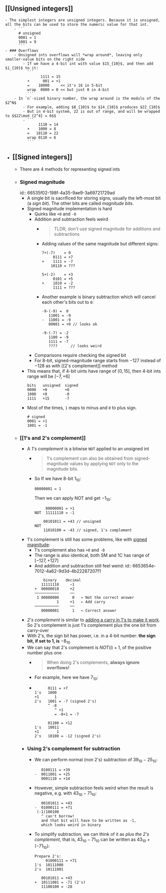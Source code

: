 ## [[Unsigned integers]]
	- The simplest integers are unsigned integers. Because it is unsigned, all the bits can be used to store the numeric value for that int.
		- ```
		  # unsigned
		  0001 = 1
		  1001 = 9
		  ```
	- ### Overflows
		- Unsigned ints overflows will *wrap around*, leaving only smaller-value bits on the right side
			- If we have a 4-bit int with value $15_{10}$, and then add $1_{10}$ to it:
			  ```
			        1111 = 15
			  +      001 = +1
			  =    10000     << it's 16 in 5-bit
			  wrap  0000 = 0 << but just 0 in 4-bit
			  ```
		- In `n`-sized binary number, the wrap around is the modulo of the $2^N$
			- For example, adding $8_{10}$ to $14_{10}$ produces $22_{10}$
			- But in 4-bit system, 22 is out of range, and will be wrapped to $$22\mod {2^4} = 6$$
			- ```
			       1110 = 14
			  +    1000 = 8
			  =   10110 = 22
			  wrap 0110 = 6
			  ```
- ## [[Signed integers]]
	- There are 4 methods for representing signed ints
	- ### Signed magnitude
	  id:: 66535f02-198f-4a35-9ae9-3a69721729ad
		- A single bit is sacrificed for storing signs, usually the left-most bit (a *sign bit*). The other bits are called *magnitude bits*.
		- Signed magnitude implementation is hard
			- Quirks like `+0` and `-0`
			- Addition and subtraction feels weird
				- > TLDR; don't use signed magnitude for additions and subtractions
				- Adding values of the same magnitude but different signs:
				  ```
				  7+(-7)    = 0
				       0111 = +7
				  +    1111 = -7
				      10110 = ???
				  
				  5+(-2)    = +3
				       0101 = +5
				  +    1010 = -2
				       1111 = ???
				  ```
				- Another example is binary subtraction which will cancel each other's bits out to `0`:
				  ```
				  -9-(-9) =  0
				     11001 = -9
				  -  11001 = -9
				     00001 = +0 // looks ok
				     
				  -9-(-7) = -2
				     1100 = -9
				     1111 = -7
				     ????      // looks weird
				  ```
			- Comparisons require checking the signed bit
			- For 8-bit, signed-magnitude range starts from $-127$ instead of $-128$ as with [[2's complement]] method
		- This means that, if 4-bit uints have range of $[0, 15]$, then 4-bit ints range will be $[-7, +6]$
		  ```
		  bits   unsigned  signed
		  0000   +0        +0  
		  1000   +8        -0         
		  1111   +15       -7
		  ```
		- Most of the times, `1` maps to minus and `0` to plus sign.
		  ```
		  # signed
		  0001 = +1
		  1001 = -1
		  ```
	- ### [[1's and 2's complement]]
		- A *1's complement* is a bitwise `NOT` applied to an unsigned int
			- > 1's complement can also be obtained from signed-magnitude values by applying `NOT` only to the magnitude bits.
			- So If we have 8-bit $1_{10}$:
			  ```
			  00000001 = 1
			  ```
			  Then we can apply NOT and get $-1_{10}$:
			  ```
			       00000001 = +1
			  NOT  11111110 = -1
			  
			      00101011 = +43 // unsigned
			  NOT
			      11010100 = -43 // signed, 1's complement
			  ```
		- 1's complement is still has some problems, like with [signed magnitude](((66535f02-198f-4a35-9ae9-3a69721729ad))):
			- 1's complement also has `+0` and `-0`
			- The range is also identical, both SM and 1C has range of $[-127, +127]$
			- And addition and subtraction still feel weird:
			  id:: 6653654e-7012-4a62-9d3d-4b22287207f1
			  ```
			      binary    decimal
			     11111110     −1
			  +  00000010     +2
			  ───────────     ──
			   1 00000000      0   ← Not the correct answer
			            1     +1   ← Add carry
			  ───────────     ──
			     00000001      1   ← Correct answer
			  ```
		- *2's complement* is similar to [adding a carry in 1's to make it work](((6653654e-7012-4a62-9d3d-4b22287207f1))). So 2's complement is just 1's complement plus the one bit from carry-over
		- With 2's, the sign bit has power, i.e. in a 4-bit number: **the sign bit, if set to 1, is** $-8_{10}$
		- We can say that 2's complement is $NOT(i)+1$, of the positive number plus one
			- > When doing 2's complements, **always ignore overflows!**
			- For example, here we have $7_{10}$:
			- ```
			        0111 = +7
			  1's   1000
			  +1       1
			  2's   1001 = -7 (signed 2's)
			        ^ -8
			           ^ +1
			           = -8+1 = -7
			  
			        01100 = +12  
			  1's   10011
			  +1        1
			  2's   10100 = -12 (signed 2's)
			  ```
		- ### Using 2's complement for subtraction
			- We can perform normal (non 2's) subtraction of ${39_{10}-25_{10}}$:
			  ```
			     0100111 = +39
			  -  0011001 = +25
			     0001110 = +14
			  ```
			- However, simple subtraction feels weird when the result is negative, e.g. with ${43_{10}-71_{10}}$:
			  ```
			     00101011 = +43
			  -  01000111 = +71
			   (-1)100100
			     ^ can't borrow!
			     and that bit will have to be written as -1,
			     which looks weird in binary
			  ```
			- To simplify subtraction, we can think of it as *plus the 2's complement*, that is, $43_{10}-71_{10}$ can be written as $43_{10}+(-71_{10})$:
			  ```
			  Prepare 2's:
			       01000111 = +71
			  1's  10111000
			  2's  10111001
			  
			     00101011 = +43
			  +  10111001 = -71 (2's)
			     11100100 = -28
			  ```